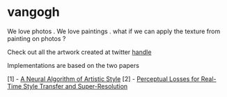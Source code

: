 # vangogh


We love photos . We love paintings . what if we can apply the texture from painting on photos ?

Check out all the artwork created at twitter [handle](https://twitter.com/vangogh_app)

Implementations are based on the two papers 

[1] - [A Neural Algorithm of Artistic Style](https://arxiv.org/pdf/1508.06576v2.pdf)
[2] - [Perceptual Losses for Real-Time Style Transfer and Super-Resolution](https://arxiv.org/pdf/1603.08155.pdf)
